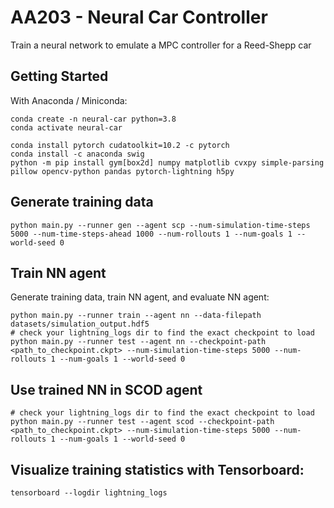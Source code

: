 # AA203 - Neural Car Controller
Train a neural network to emulate a MPC controller for a Reed-Shepp car

## Getting Started
With Anaconda / Miniconda:
```
conda create -n neural-car python=3.8
conda activate neural-car

conda install pytorch cudatoolkit=10.2 -c pytorch
conda install -c anaconda swig
python -m pip install gym[box2d] numpy matplotlib cvxpy simple-parsing pillow opencv-python pandas pytorch-lightning h5py
```

## Generate training data
```
python main.py --runner gen --agent scp --num-simulation-time-steps 5000 --num-time-steps-ahead 1000 --num-rollouts 1 --num-goals 1 --world-seed 0
```

## Train NN agent
Generate training data, train NN agent, and evaluate NN agent: 
```
python main.py --runner train --agent nn --data-filepath datasets/simulation_output.hdf5
# check your lightning_logs dir to find the exact checkpoint to load
python main.py --runner test --agent nn --checkpoint-path <path_to_checkpoint.ckpt> --num-simulation-time-steps 5000 --num-rollouts 1 --num-goals 1 --world-seed 0
```

## Use trained NN in SCOD agent 
```
# check your lightning_logs dir to find the exact checkpoint to load
python main.py --runner test --agent scod --checkpoint-path <path_to_checkpoint.ckpt> --num-simulation-time-steps 5000 --num-rollouts 1 --num-goals 1 --world-seed 0
```

## Visualize training statistics with Tensorboard: 
```
tensorboard --logdir lightning_logs
```
